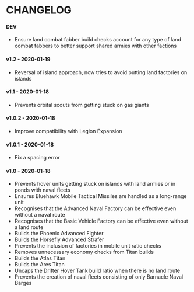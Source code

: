 # CHANGELOG

#### DEV

- Ensure land combat fabber build checks account for any type of land combat fabbers to better support shared armies with other factions

#### v1.2 - 2020-01-19

- Reversal of island approach, now tries to avoid putting land factories on islands

#### v1.1 - 2020-01-18

- Prevents orbital scouts from getting stuck on gas giants

#### v1.0.2 - 2020-01-18

- Improve compatibility with Legion Expansion

#### v1.0.1 - 2020-01-18

- Fix a spacing error

#### v1.0 - 2020-01-18

- Prevents hover units getting stuck on islands with land armies or in ponds with naval fleets
- Ensures Bluehawk Mobile Tactical Missiles are handled as a long-range unit
- Recognises that the Advanced Naval Factory can be effective even without a naval route
- Recognises that the Basic Vehicle Factory can be effective even without a land route
- Builds the Phoenix Advanced Fighter
- Builds the Horsefly Advanced Strafer
- Prevents the inclusion of factories in mobile unit ratio checks
- Removes unnecessary economy checks from Titan builds
- Builds the Atlas Titan
- Builds the Ares Titan
- Uncaps the Drifter Hover Tank build ratio when there is no land route
- Prevents the creation of naval fleets consisting of only Barnacle Naval Barges
